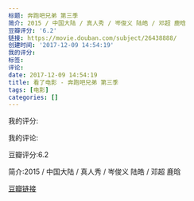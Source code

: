 ```yaml
---
标题: 奔跑吧兄弟 第三季
简介: 2015 / 中国大陆 / 真人秀 / 岑俊义 陆皓 / 邓超 鹿晗
豆瓣评分: '6.2'
链接: https://movie.douban.com/subject/26438888/
创建时间: '2017-12-09 14:54:19'
我的评分:
标签:
评论:
date: 2017-12-09 14:54:19
title: 看了电影 - 奔跑吧兄弟 第三季
tags: [电影]
categories: []
---
```


我的评分:

我的评论:

豆瓣评分:6.2

简介:2015 / 中国大陆 / 真人秀 / 岑俊义 陆皓 / 邓超 鹿晗

[豆瓣链接](https://movie.douban.com/subject/26438888/)

